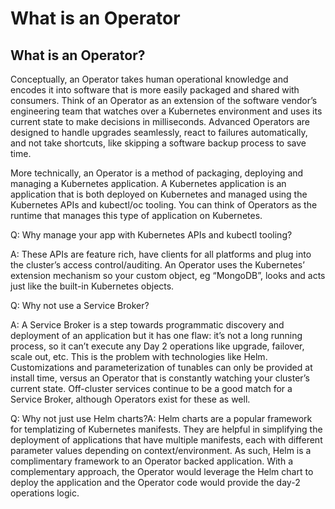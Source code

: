 # What is an Operator

## **What is an Operator?**

Conceptually, an Operator takes human operational knowledge and encodes it into software that is more easily packaged and shared with consumers. Think of an Operator as an extension of the software vendor’s engineering team that watches over a Kubernetes environment and uses its current state to make decisions in milliseconds. Advanced Operators are designed to handle upgrades seamlessly, react to failures automatically, and not take shortcuts, like skipping a software backup process to save time.  


More technically, an Operator is a method of packaging, deploying and managing a Kubernetes application. A Kubernetes application is an application that is both deployed on Kubernetes and managed using the Kubernetes APIs and kubectl/oc tooling.  You can think of Operators as the runtime that manages this type of application on Kubernetes.  


Q: Why manage your app with Kubernetes APIs and kubectl tooling?

A: These APIs are feature rich, have clients for all platforms and plug into the cluster’s access control/auditing. An Operator uses the Kubernetes’ extension mechanism so your custom object, eg “MongoDB”, looks and acts just like the built-in Kubernetes objects.  


Q: Why not use a Service Broker?

A: A Service Broker is a step towards programmatic discovery and deployment of an application but it has one flaw: it’s not a long running process, so it can’t execute any Day 2 operations like upgrade, failover, scale out, etc. This is the problem with technologies like Helm. Customizations and parameterization of tunables can only be provided at install time, versus an Operator that is constantly watching your cluster’s current state. Off-cluster services continue to be a good match for a Service Broker, although Operators exist for these as well.  


Q: Why not just use Helm charts?A: Helm charts are a popular framework for templatizing of Kubernetes manifests. They are helpful in simplifying the deployment of applications that have multiple manifests, each with different parameter values depending on context/environment. As such, Helm is a complimentary framework to an Operator backed application. With a complementary approach, the Operator would leverage the Helm chart to deploy the application and the Operator code would provide the day-2 operations logic.

